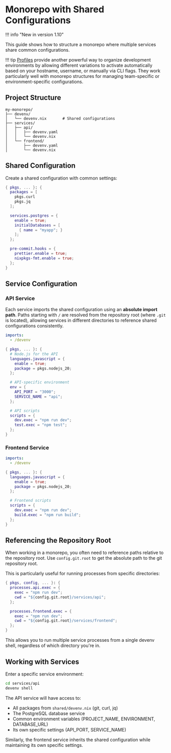 # Monorepo with Shared Configurations

!!! info "New in version 1.10"

This guide shows how to structure a monorepo where multiple services share common configurations.

!!! tip
    [Profiles](../profiles.md) provide another powerful way to organize development environments by allowing different variations to activate automatically based on your hostname, username, or manually via CLI flags. They work particularly well with monorepo structures for managing team-specific or environment-specific configurations.

## Project Structure

```
my-monorepo/
├── devenv/
│   └── devenv.nix       # Shared configurations
├── services/
│   ├── api/
│   │   ├── devenv.yaml
│   │   └── devenv.nix
│   └── frontend/
│       ├── devenv.yaml
│       └── devenv.nix
```

## Shared Configuration

Create a shared configuration with common settings:

```nix title="devenv/devenv.nix"
{ pkgs, ... }: {
  packages = [
    pkgs.curl
    pkgs.jq
  ];

  services.postgres = {
    enable = true;
    initialDatabases = [
      { name = "myapp"; }
    ];
  };

  pre-commit.hooks = {
    prettier.enable = true;
    nixpkgs-fmt.enable = true;
  };
}
```

## Service Configuration

### API Service

Each service imports the shared configuration using an **absolute import path**. Paths starting with `/` are resolved from the repository root (where `.git` is located), allowing services in different directories to reference shared configurations consistently.

```yaml title="services/api/devenv.yaml"
imports:
  - /devenv
```

```nix title="services/api/devenv.nix"
{ pkgs, ... }: {
  # Node.js for the API
  languages.javascript = {
    enable = true;
    package = pkgs.nodejs_20;
  };

  # API-specific environment
  env = {
    API_PORT = "3000";
    SERVICE_NAME = "api";
  };

  # API scripts
  scripts = {
    dev.exec = "npm run dev";
    test.exec = "npm test";
  };
}
```

### Frontend Service

```yaml title="services/frontend/devenv.yaml"
imports:
  - /devenv
```

```nix title="services/frontend/devenv.nix"
{ pkgs, ... }: {
  languages.javascript = {
    enable = true;
    package = pkgs.nodejs_20;
  };

  # Frontend scripts
  scripts = {
    dev.exec = "npm run dev";
    build.exec = "npm run build";
  };
}
```

## Referencing the Repository Root

When working in a monorepo, you often need to reference paths relative to the repository root. Use `config.git.root` to get the absolute path to the git repository root.

This is particularly useful for running processes from specific directories:

```nix title="services/api/devenv.nix"
{ pkgs, config, ... }: {
  processes.api.exec = {
    exec = "npm run dev";
    cwd = "${config.git.root}/services/api";
  };

  processes.frontend.exec = {
    exec = "npm run dev";
    cwd = "${config.git.root}/services/frontend";
  };
}
```

This allows you to run multiple service processes from a single devenv shell, regardless of which directory you're in.

## Working with Services

Enter a specific service environment:

```bash
cd services/api
devenv shell
```

The API service will have access to:

- All packages from `shared/devenv.nix` (git, curl, jq)
- The PostgreSQL database service
- Common environment variables (PROJECT_NAME, ENVIRONMENT, DATABASE_URL)
- Its own specific settings (API_PORT, SERVICE_NAME)

Similarly, the frontend service inherits the shared configuration while maintaining its own specific settings.
